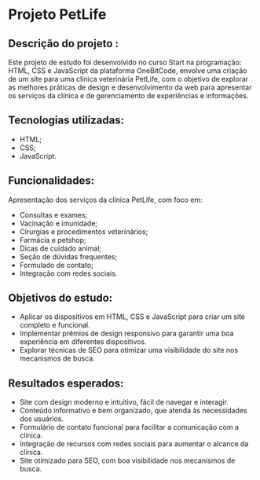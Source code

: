 # Projeto PetLife

## Descrição do projeto :

Este projeto de estudo foi desenvolvido no curso Start na programação: HTML, CSS e JavaScript da plataforma OneBitCode, envolve uma criação de um site para uma clínica veterinária PetLife, com o objetivo de explorar as melhores práticas de design e desenvolvimento da web para apresentar os serviços da clínica e de gerenciamento de experiências e informações.

## Tecnologias utilizadas:

- HTML;
- CSS;
- JavaScript.
  
## Funcionalidades:

Apresentação dos serviços da clínica PetLife, com foco em:
- Consultas e exames;
- Vacinação e imunidade;
- Cirurgias e procedimentos veterinários;
- Farmácia e petshop;
- Dicas de cuidado animal;
- Seção de dúvidas frequentes;
- Formulado de contato;
- Integração com redes sociais.
  
## Objetivos do estudo:

- Aplicar os dispositivos em HTML, CSS e JavaScript para criar um site completo e funcional.
- Implementar prêmios de design responsivo para garantir uma boa experiência em diferentes dispositivos.
- Explorar técnicas de SEO para otimizar uma visibilidade do site nos mecanismos de busca.

## Resultados esperados:

- Site com design moderno e intuitivo, fácil de navegar e interagir.
- Conteúdo informativo e bem organizado, que atenda às necessidades dos usuários.
- Formulário de contato funcional para facilitar a comunicação com a clínica.
- Integração de recursos com redes sociais para aumentar o alcance da clínica.
- Site otimizado para SEO, com boa visibilidade nos mecanismos de busca.
